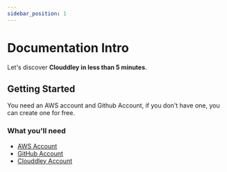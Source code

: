 ```yaml
---
sidebar_position: 1
---
```


# Documentation Intro

Let's discover **Clouddley in less than 5 minutes**.

## Getting Started

You need an AWS account and  Github Account, if you don't have one, you can create one for free.


### What you'll need

- [AWS Account](https://aws.amazon.com/)
- [GitHub Account](https://github.com/)
- [Clouddley Account](https://clouddley.com/)




